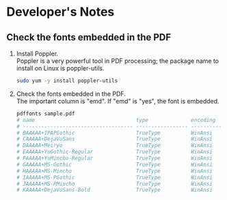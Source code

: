 # Developer's Notes

## Check the fonts embedded in the PDF
1. Install Poppler.  
    Poppler is a very powerful tool in PDF processing; the package name to install on Linux is poppler-utils.
    ```sh
    sudo yum -y install poppler-utils
    ```
1. Check the fonts embedded in the PDF.  
    The important column is &quot;emd&quot;. If &quot;emd&quot; is &quot;yes&quot;, the font is embedded.
    ```sh
    pdffonts sample.pdf
    # name                                 type              encoding         emb sub uni object ID
    # ------------------------------------ ----------------- ---------------- --- --- --- ---------
    # BAAAAA+IPAPGothic                    TrueType          WinAnsi          yes yes yes     19  0
    # CAAAAA+DejaVuSans                    TrueType          WinAnsi          yes yes yes     29  0
    # DAAAAA+Meiryo                        TrueType          WinAnsi          yes yes yes     64  0
    # EAAAAA+YuGothic-Regular              TrueType          WinAnsi          yes yes yes     39  0
    # FAAAAA+YuMincho-Regular              TrueType          WinAnsi          yes yes yes     34  0
    # GAAAAA+MS-Gothic                     TrueType          WinAnsi          yes yes yes     44  0
    # HAAAAA+MS-Mincho                     TrueType          WinAnsi          yes yes yes     49  0
    # IAAAAA+MS-PGothic                    TrueType          WinAnsi          yes yes yes     54  0
    # JAAAAA+MS-PMincho                    TrueType          WinAnsi          yes yes yes     59  0
    # KAAAAA+DejaVuSans-Bold               TrueType          WinAnsi          yes yes yes     24  0
    ```
